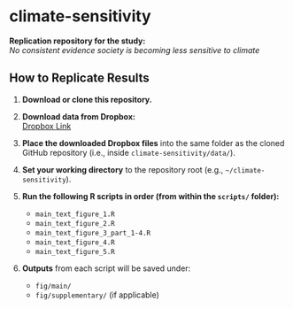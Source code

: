 # climate-sensitivity

**Replication repository for the study:**  
*No consistent evidence society is becoming less sensitive to climate*


## How to Replicate Results

1. **Download or clone this repository.**

2. **Download data from Dropbox:**  
   [Dropbox Link](https://www.dropbox.com/scl/fo/fi0kets79nq0r7ufai23v/ACsWw4K1R-tvR6oGN5Phs8U?rlkey=j9ft96t315w6xkx0euhpf6fdm&st=njofsh3d&dl=0)

3. **Place the downloaded Dropbox files** into the same folder as the cloned GitHub repository (i.e., inside `climate-sensitivity/data/`).

4. **Set your working directory** to the repository root (e.g., `~/climate-sensitivity`).

5. **Run the following R scripts in order (from within the `scripts/` folder):**
   - `main_text_figure_1.R`
   - `main_text_figure_2.R`
   - `main_text_figure_3_part_1-4.R`
   - `main_text_figure_4.R`
   - `main_text_figure_5.R`

6. **Outputs** from each script will be saved under:
   - `fig/main/`
   - `fig/supplementary/` (if applicable)